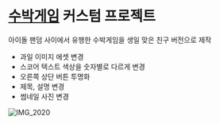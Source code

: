 # [수박게임]([github.com/liyupi/daxigua](https://github.com/liyupi/daxigua)) 커스텀 프로젝트

아이돌 팬덤 사이에서 유행한 수박게임을 생일 맞은 친구 버전으로 제작

- 과일 이미지 에셋 변경
- 스코어 텍스트 색상을 숫자별로 다르게 변경
- 오른쪽 상단 버튼 투명화
- 제목, 설명 변경
- 썸네일 사진 변경

![IMG_2020](https://user-images.githubusercontent.com/72188416/109498073-4f7b4200-7ad6-11eb-8d8c-b62661e91ef4.PNG)